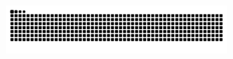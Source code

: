 <picture>
  <source media="(prefers-color-scheme: dark)" srcset="https://raw.githubusercontent.com/TPA115K31/TPA115K31/output/github-contribution-grid-snake-dark.svg">
  <source media="(prefers-color-scheme: light)" srcset="https://raw.githubusercontent.com/TPA115K31/TPA115K31/output/github-contribution-grid-snake.svg">
  <img alt="github contribution grid snake animation" src="https://raw.githubusercontent.com/TPA115K31/TPA115K31/output/github-contribution-grid-snake.svg">
</picture>


<!--
**TPA115K31/TPA115K31** is a ✨ _special_ ✨ repository because its `README.md` (this file) appears on your GitHub profile.

Here are some ideas to get you started:

- 🔭 I’m currently working on ...
- 🌱 I’m currently learning ...
- 👯 I’m looking to collaborate on ...
- 🤔 I’m looking for help with ...
- 💬 Ask me about ...
- 📫 How to reach me: ...
- 😄 Pronouns: ...
- ⚡ Fun fact: ...
-->
